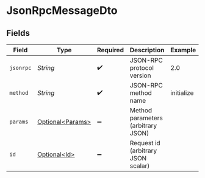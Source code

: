 # JsonRpcMessageDto


## Fields

| Field                                                  | Type                                                   | Required                                               | Description                                            | Example                                                |
| ------------------------------------------------------ | ------------------------------------------------------ | ------------------------------------------------------ | ------------------------------------------------------ | ------------------------------------------------------ |
| `jsonrpc`                                              | *String*                                               | :heavy_check_mark:                                     | JSON-RPC protocol version                              | 2.0                                                    |
| `method`                                               | *String*                                               | :heavy_check_mark:                                     | JSON-RPC method name                                   | initialize                                             |
| `params`                                               | [Optional\<Params>](../../models/components/Params.md) | :heavy_minus_sign:                                     | Method parameters (arbitrary JSON)                     |                                                        |
| `id`                                                   | [Optional\<Id>](../../models/components/Id.md)         | :heavy_minus_sign:                                     | Request id (arbitrary JSON scalar)                     |                                                        |